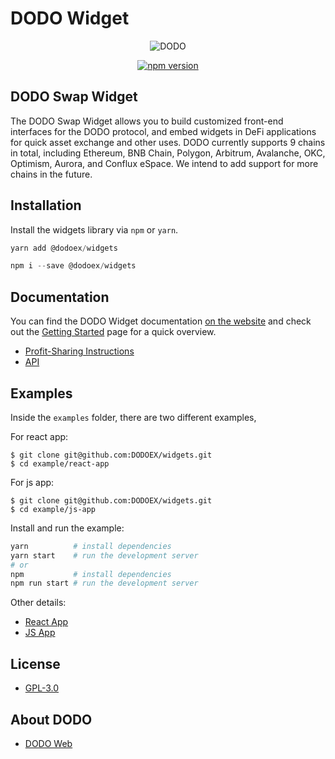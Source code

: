 # DODO Widget

<p align="center">
  <a>
    <img src="https://i.postimg.cc/W4q937Db/Logo.png" alt="DODO" />
  </a>
</p>

<p align="center">
<a href="https://www.npmjs.com/package/@dodoex/widgets"><img src="https://img.shields.io/npm/v/@dodoex/widgets" alt="npm version" /></a>
<p>

## DODO Swap Widget

The DODO Swap Widget allows you to build customized front-end interfaces for the DODO protocol, and embed widgets in DeFi applications for quick asset exchange and other uses. DODO currently supports 9 chains in total, including Ethereum, BNB Chain, Polygon, Arbitrum, Avalanche, OKC, Optimism, Aurora, and Conflux eSpace. We intend to add support for more chains in the future.

## Installation

Install the widgets library via `npm` or `yarn`.

```js
yarn add @dodoex/widgets
```

```js
npm i --save @dodoex/widgets
```

## Documentation

You can find the DODO Widget documentation [on the website](https://docs.dodoex.io/english/developers/swap-widget) and check out the [Getting Started](https://docs.dodoex.io/english/developers/swap-widget/getting-started) page for a quick overview.

- [Profit-Sharing Instructions](https://docs.dodoex.io/english/developers/swap-widget/profit-sharing-instructions)
- [API](https://docs.dodoex.io/english/developers/swap-widget/api)

## Examples

Inside the `examples` folder, there are two different examples,

For react app:

```shell
$ git clone git@github.com:DODOEX/widgets.git
$ cd example/react-app
```

For js app:

```shell
$ git clone git@github.com:DODOEX/widgets.git
$ cd example/js-app
```

Install and run the example:

```bash
yarn          # install dependencies
yarn start    # run the development server
# or
npm           # install dependencies
npm run start # run the development server
```

Other details:

- [React App](https://github.com/DODOEX/widgets/tree/main/example/react-app)
- [JS App](https://github.com/DODOEX/widgets/tree/main/example/js-app)

## License

- [GPL-3.0 ](https://github.com/DODOEX/widgets/blob/main/LICENSE)

## About DODO

- [DODO Web](https://dodoex.io/)
